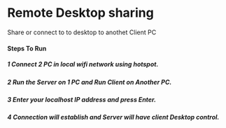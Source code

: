 # Remote Desktop sharing

Share or connect to to desktop to anothet Client PC

#### Steps To Run
##### 1 Connect 2 PC in local wifi network using hotspot.
##### 2 Run the Server on 1 PC and Run Client on Another PC.
##### 3 Enter your localhost IP address and press Enter.
##### 4 Connection will establish and Server will have client Desktop control.


